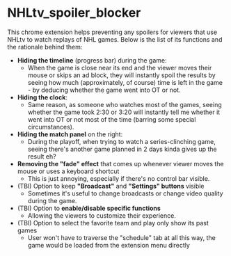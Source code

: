 # NHLtv_spoiler_blocker

This chrome extension helps preventing any spoilers for viewers that use NHLtv to watch replays of NHL games. 
Below is the list of its functions and the rationale behind them:

- **Hiding the timeline** (progress bar) during the game:
  - When the game is close near its end and the viewer moves their mouse or skips an ad block, they will instantly spoil the results by seeing how much (approximately, of course) time is left in the game - by deducing whether the game went into OT or not.
- **Hiding the clock**:
  - Same reason, as someone who watches most of the games, seeing whether the game took 2:30 or 3:20 will instantly tell me whether it went into OT or not most of the time (barring some special circumstances).
- **Hiding the match panel** on the right:
  - During the playoff, when trying to watch a series-clinching game, seeing there's another game planned in 2 days kinda gives up the result eh? 
- **Removing the "fade" effect** that comes up whenever viewer moves the mouse or uses a keyboard shortcut
  - This is just annoying, especially if there's no control bar visible.
- (TBI) Option to keep **"Broadcast"** and **"Settings" buttons** visible
  - Sometimes it's useful to change broadcasts or change video quality during the game.
- (TBI) Option to **enable/disable specific functions**
  - Allowing the viewers to customize their experience.
- (TBI) Option to select the favorite team and play only show its past games
  - User won't have to traverse the "schedule" tab at all this way, the game would be loaded from the extension menu directly
